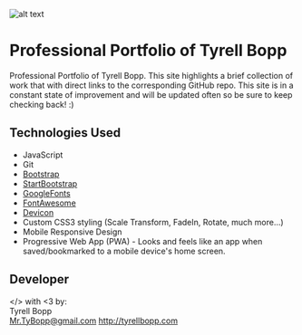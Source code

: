 ![alt text](https://github.com/tbopp/tbopp.github.io/blob/master/img/Portfolio.gif?raw=true "Portfolio of Tyrell Bopp")

# Professional Portfolio of Tyrell Bopp
Professional Portfolio of Tyrell Bopp. This site highlights a brief collection of work that with direct links to the corresponding GitHub repo. This site is in a constant state of improvement and will be updated often so be sure to keep checking back! :)

## Technologies Used
- JavaScript
- Git
- [Bootstrap](https://getbootstrap.com/)
- [StartBootstrap](https://startbootstrap.com/)
- [GoogleFonts](https://fonts.google.com/)
- [FontAwesome](https://fontawesome.com/)
- [Devicon](http://konpa.github.io/devicon/)
- Custom CSS3 styling (Scale Transform, FadeIn, Rotate, much more...)
- Mobile Responsive Design
- Progressive Web App (PWA) - Looks and feels like an app when saved/bookmarked to a mobile device's home screen.

## Developer
</> with <3 by:  
 Tyrell Bopp  
 Mr.TyBopp@gmail.com
 http://tyrellbopp.com

